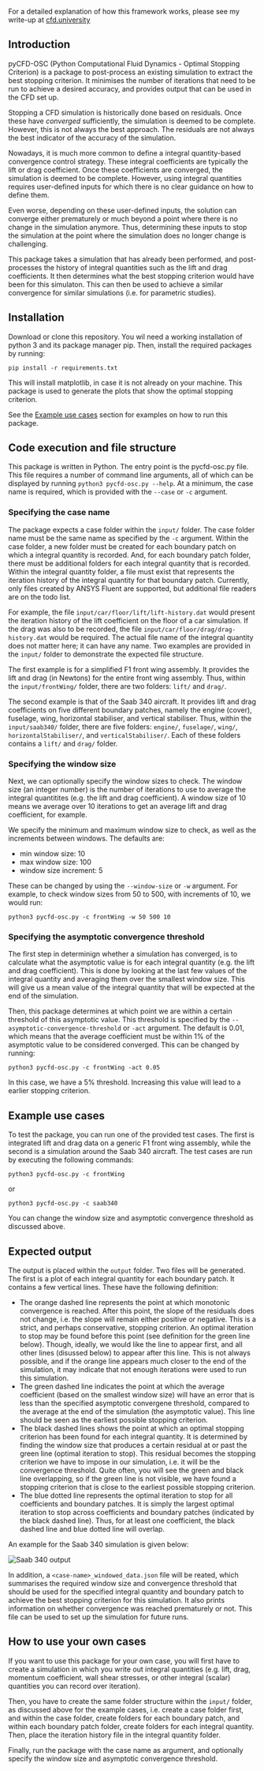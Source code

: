 For a detailed explanation of how this framework works, please see my write-up at [cfd.university](https://cfd.university/blog/how-to-determine-the-best-stopping-criterion-for-cfd-simulations/)

## Introduction

pyCFD-OSC (Python Computational Fluid Dynamics - Optimal Stopping Criterion) is a package to post-process an existing simulation to extract the best stopping criterion. It minimises the number of iterations that need to be run to achieve a desired accuracy, and provides output that can be used in the CFD set up.

Stopping a CFD simulation is historically done based on residuals. Once these have _converged_ sufficiently, the simulation is deemed to be complete. However, this is not always the best approach. The residuals are not always the best indicator of the accuracy of the simulation.

Nowadays, it is much more common to define a integral quantity-based convergence control strategy. These integral coefficients are typically the lift or drag coefficient. Once these coefficients are converged, the simulation is deemed to be complete. However, using integral quantities requires user-defined inputs for which there is no clear guidance on how to define them.

Even worse, depending on these user-defined inputs, the solution can converge either prematurely or much beyond a point where there is no change in the simulation anymore. Thus, determining these inputs to stop the simulation at the point where the simulation does no longer change is challenging. 

This package takes a simulation that has already been performed, and post-processes the history of integral quantities such as the lift and drag coefficients. It then determines what the best stopping criterion would have been for this simulaton. This can then be used to achieve a similar convergence for similar simulations (i.e. for parametric studies).

## Installation

Download or clone this repository. You wil need a working installation of python 3 and its package manager pip. Then, install the required packages by running:

```pip install -r requirements.txt```

This will install matplotlib, in case it is not already on your machine. This package is used to generate the plots that show the optimal stopping criterion.

See the [Example use cases](#example-use-cases) section for examples on how to run this package.

## Code execution and file structure

This package is written in Python. The entry point is the pycfd-osc.py file. This file requires a number of command line arguments, all of which can be displayed by running ```python3 pycfd-osc.py --help```. At a minimum, the case name is required, which is provided with the ```--case``` or ```-c``` argument.

### Specifying the case name

The package expects a case folder within the ```input/``` folder. The case folder name must be the same name as specified by the ```-c``` argument. Within the case folder, a new folder must be created for each boundary patch on which a integral quantity is recorded. And, for each boundary patch folder, there must be additional folders for each integral quantity that is recorded. Within the integral quantity folder, a file must exist that represents the iteration history of the integral quantity for that boundary patch. Currently, only files created by ANSYS Fluent are supported, but additional file readers are on the todo list.

For example, the file ```input/car/floor/lift/lift-history.dat``` would present the iteration history of the lift coefficient on the floor of a car simulation. If the drag was also to be recorded, the file ```input/car/floor/drag/drag-history.dat``` would be required. The actual file name of the integral quantity does not matter here; it can have any name. Two examples are provided in the ```input/``` folder to demonstrate the expected file structure.

The first example is for a simplified F1 front wing assembly. It provides the lift and drag (in Newtons) for the entire front wing assembly. Thus, within the ```input/frontWing/``` folder, there are two folders: ```lift/``` and ```drag/```.

The second example is that of the Saab 340 aircraft. It provides lift and drag coefficients on five different boundary patches, namely the engine (cover), fuselage, wing, horizontal stabiliser, and vertical stabiliser. Thus, within the ```input/saab340/``` folder, there are five folders: ```engine/```, ```fuselage/```, ```wing/```, ```horizontalStabiliser/```, and ```verticalStabiliser/```. Each of these folders contains a ```lift/``` and ```drag/``` folder.

### Specifying the window size

Next, we can optionally specify the window sizes to check. The window size (an integer number) is the number of iterations to use to average the integral quantitites (e.g. the lift and drag coefficient). A window size of 10 means we average over 10 iterations to get an average lift and drag coefficient, for example.

We specify the minimum and maximum window size to check, as well as the increments between windows. The defaults are:
- min window size: 10
- max window size: 100
- window size increment: 5

These can be changed by using the ```--window-size``` or ```-w``` argument. For example, to check window sizes from 50 to 500, with increments of 10, we would run:

```python3 pycfd-osc.py -c frontWing -w 50 500 10```

### Specifying the asymptotic convergence threshold

The first step in determinign whether a simulation has converged, is to calculate what the asymptotic value is for each integral quantity (e.g. the lift and drag coefficient). This is done by looking at the last few values of the integral quantity and averaging them over the smallest window size. This will give us a mean value of the integral quantity that will be expected at the end of the simulation.

Then, this package determines at which point we are within a certain threshold of this asymptotic value. This threshold is specified by the ```--asymptotic-convergence-threshold``` or ```-act``` argument. The default is 0.01, which means that the average coefficient must be within 1% of the asymptotic value to be considered converged. This can be changed by running:

```python3 pycfd-osc.py -c frontWing -act 0.05```

In this case, we have a 5% threshold. Increasing this value will lead to a earlier stopping criterion. 

## Example use cases

To test the package, you can run one of the provided test cases. The first is integrated lift and drag data on a generic F1 front wing assembly, while the second is a simulation around the Saab 340 aircraft. The test cases are run by executing the following commands:

```python3 pycfd-osc.py -c frontWing```

or

```python3 pycfd-osc.py -c saab340```

You can change the window size and asymptotic convergence threshold as discussed above.

## Expected output

The output is placed within the ```output``` folder. Two files will be generated. The first is a plot of each integral quantity for each boundary patch. It contains a few vertical lines. These have the following definition:

- The orange dashed line represents the point at which monotonic convergence is reached. After this point, the slope of the residuals does not change, i.e. the slope will remain either positive or negative. This is a strict, and perhaps conservative, stopping criterion. An optimal iteration to stop may be found before this point (see definition for the green line below). Though, ideally, we would like the line to appear first, and all other lines (disussed below) to appear after this line. This is not always possible, and if the orange line appears much closer to the end of the simulation, it may indicate that not enough iterations were used to run this simulation.
- The green dashed line indicates the point at which the average coefficient (based on the smallest window size) will have an error that is less than the specified asymptotic convergene threshold, compared to the average at the end of the simulation (the asymptotic value). This line should be seen as the earliest possible stopping criterion.
- The black dashed lines shows the point at which an optimal stopping criterion has been found for each integral quantity. It is determined by finding the window size that produces a certain residual at or past the green line (optimal iteration to stop). This residual becomes the stopping criterion we have to impose in our simulation, i.e. it will be the convergence threshold. Quite often, you will see the green and black line overlapping, so if the green line is not visible, we have found a stopping criterion that is close to the earliest possible stopping criterion.
- The blue dotted line represents the optimal iteration to stop for all coefficients and boundary patches. It is simply the largest optimal iteration to stop across coefficients and boundary patches (indicated by the black dashed line). Thus, for at least one coefficient, the black dashed line and blue dotted line will overlap.

An example for the Saab 340 simulation is given below:

![Saab 340 output](output/saab340_coefficients.png)

In addition, a ```<case-name>_windowed_data.json``` file will be reated, which summarises the required window size and convergence threshold that should be used for the specified integral quantity and boundary patch to achieve the best stopping criterion for this simulation. It also prints information on whether convergence was reached prematurely or not. This file can be used to set up the simulation for future runs.

## How to use your own cases

If you want to use this package for your own case, you will first have to create a simulation in which you write out integral quantities (e.g. lift, drag, momentum coefficient, wall shear stresses, or other integral (scalar) quantities you can record over iteration).

Then, you have to create the same folder structure within the ```input/``` folder, as discussed above for the example cases, i.e. create a case folder first, and within the case folder, create folders for each boundary patch, and within each boundary patch folder, create folders for each integral quantity. Then, place the iteration history file in the integral quantity folder.

Finally, run the package with the case name as argument, and optionally specify the window size and asymptotic convergence threshold.
